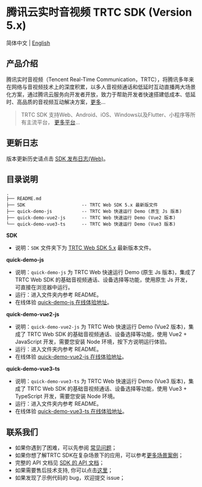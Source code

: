 # 腾讯云实时音视频 TRTC SDK (Version 5.x)

简体中文 | [English](./README.md)

## 产品介绍

腾讯实时音视频（Tencent Real-Time Communication，TRTC），将腾讯多年来在网络与音视频技术上的深度积累，以多人音视频通话和低延时互动直播两大场景化方案，通过腾讯云服务向开发者开放，致力于帮助开发者快速搭建低成本、低延时、高品质的音视频互动解决方案，[更多](https://cloud.tencent.com/document/product/647/16788)...

> TRTC SDK 支持Web、Android、iOS、Windows以及Flutter、小程序等所有主流平台， [更多平台](https://github.com/LiteAVSDK?q=TRTC_&type=all&sort=)...

## 更新日志

版本更新历史请点击 [SDK 发布日志(Web)](https://web.sdk.qcloud.com/trtc/webrtc/v5/doc/zh-cn/tutorial-01-info-changelog.html)。

## 目录说明

```
.
├── README.md
├── SDK                     -- TRTC Web SDK 5.x 最新版文件
├── quick-demo-js           -- TRTC Web 快速运行 Demo (原生 Js 版本)
├── quick-demo-vue2-js      -- TRTC Web 快速运行 Demo (Vue2 版本)
└── quick-demo-vue3-ts      -- TRTC Web 快速运行 Demo (Vue3 版本)
```

**SDK**

- 说明：`SDK` 文件夹下为 [TRTC Web SDK 5.x](https://www.npmjs.com/package/trtc-sdk-v5) 最新版本文件。

**quick-demo-js**

- 说明：`quick-demo-js` 为 TRTC Web 快速运行 Demo (原生 Js 版本)，集成了 TRTC Web SDK 的基础音视频通话、设备选择等功能，使用原生 Js 开发，可直接在浏览器中运行。
- 运行：进入文件夹内参考 README。
- 在线体验 [quick-demo-js 在线体验地址](https://web.sdk.qcloud.com/trtc/webrtc/v5/demo/quick-demo-js/index.html)。

**quick-demo-vue2-js**

- 说明：`quick-demo-vue2-js` 为 TRTC Web 快速运行 Demo (Vue2 版本)，集成了 TRTC Web SDK 的基础音视频通话、设备选择等功能，使用 Vue2 + JavaScript 开发，需要您安装 Node 环境，按下方说明运行体验。
- 运行：进入文件夹内参考 README。
- 在线体验 [quick-demo-vue2-js 在线体验地址](https://web.sdk.qcloud.com/trtc/webrtc/v5/demo/quick-demo-vue2-js/index.html)。

**quick-demo-vue3-ts**

- 说明：`quick-demo-vue3-ts` 为 TRTC Web 快速运行 Demo (Vue3 版本)，集成了 TRTC Web SDK 的基础音视频通话、设备选择等功能，使用 Vue3 + TypeScript 开发，需要您安装 Node 环境。
- 运行：进入文件夹内参考 README。
- 在线体验 [quick-demo-vue3-ts 在线体验地址](https://web.sdk.qcloud.com/trtc/webrtc/v5/demo/quick-demo-vue3-ts/index.html)。

## 联系我们

- 如果你遇到了困难，可以先参阅 [常见问题](https://cloud.tencent.com/document/product/647/43018)；
- 如果你想了解TRTC SDK在复杂场景下的应用，可以参考[更多场景案例](https://cloud.tencent.com/document/product/647/57486)；
- 完整的 API 文档见 [SDK 的 API 文档](https://web.sdk.qcloud.com/trtc/webrtc/v5/doc/zh-cn/index.html)；
- 如果需要售后技术支持, 你可以点击[这里](https://cloud.tencent.com/document/product/647/19906)；
- 如果发现了示例代码的 bug，欢迎提交 issue；

